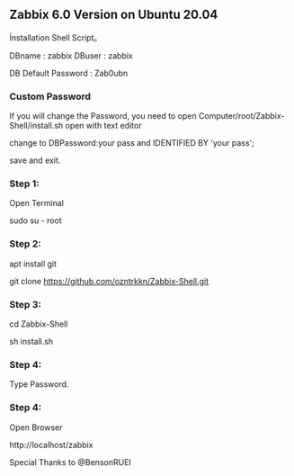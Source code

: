 ## Zabbix 6.0 Version on Ubuntu 20.04
İnstallation Shell Script。

DBname : zabbix
DBuser : zabbix

DB Default Password : Zab0ubn

### Custom Password

If you will change the Password, you need to open Computer/root/Zabbix-Shell/install.sh open with text editor

change to DBPassword:your pass and IDENTIFIED BY 'your pass';

save and exit.


### Step 1:

 Open Terminal

  sudo su - root
  
### Step 2:

apt install git    
 
git clone https://github.com/ozntrkkn/Zabbix-Shell.git

### Step 3:

cd Zabbix-Shell

sh install.sh

### Step 4:
Type Password.


### Step 4:
Open Browser 

http://localhost/zabbix 


Special Thanks to @BensonRUEI

